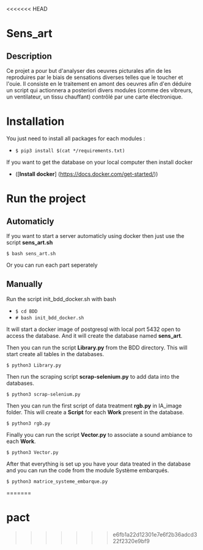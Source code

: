 <<<<<<< HEAD
# Sens_art

## Description
Ce projet a pour but d'analyser des oeuvres picturales afin de les reproduires par le biais de sensations diverses telles que le toucher et l'ouie. Il consiste en le traitement en amont des oeuvres afin d'en déduire un script qui actionnera a posteriori divers modules (comme des vibreurs, un ventilateur, un tissu chauffant) contrôlé par une carte électronique. 

# Installation
You just need to install all packages for each modules :
- `$ pip3 install $(cat */requirements.txt)`

If you want to get the database on your local computer then install docker
- ([**Install docker**] (https://docs.docker.com/get-started/))

# Run the project

## Automaticly

If you want to start a server automaticly using docker then just use the script **sens_art.sh**

`$ bash sens_art.sh`

Or you can run each part seperately

## Manually

Run the script init_bdd_docker.sh with bash
- `$ cd BDD`
- `# bash init_bdd_docker.sh`

It will start a docker image of postgresql with local port 5432 open to access the database. And it will create the database named **sens_art**.

Then you can run the script **Library.py** from the BDD directory. This will start create all tables in the databases.

`$ python3 Library.py`

Then run the scraping script **scrap-selenium.py** to add data into the databases.

`$ python3 scrap-selenium.py`

Then you can run the first script of data treatment **rgb.py** in IA_image folder. This will create a **Script** for each **Work** present in the database.

`$ python3 rgb.py`

Finally you can run the script **Vector.py** to associate a sound ambiance to each **Work**.

`$ python3 Vector.py`

After that everything is set up you have your data treated in the database and you can run the code from the module Système embarqués.

`$ python3 matrice_systeme_embarque.py`

=======
# pact
>>>>>>> e6fb1a22d12301e7e6f2b36adcd322f2320e9bf9
